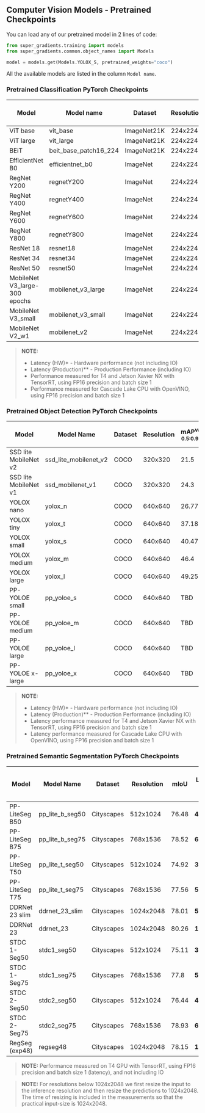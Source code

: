 
## Computer Vision Models - Pretrained Checkpoints

You can load any of our pretrained model in 2 lines of code:
```python
from super_gradients.training import models
from super_gradients.common.object_names import Models

model = models.get(Models.YOLOX_S, pretrained_weights="coco")
```

All the available models are listed in the column `Model name`.


### Pretrained Classification PyTorch Checkpoints


| Model                         | Model name            | Dataset     | Resolution | Top-1   | Top-5   | Latency (HW)*<sub>T4</sub> | Latency (Production)**<sub>T4</sub> | Latency (HW)*<sub>Jetson Xavier NX</sub> | Latency (Production)**<sub>Jetson Xavier NX</sub> | Latency <sub>Cascade Lake</sub> |
|-------------------------------|-----------------------|-------------|------------|---------|---------|----------------------------|-------------------------------------|------------------------------------------|---------------------------------------------------|:-------------------------------:|
| ViT base                      | vit_base              | ImageNet21K | 224x224    | 84.15   | -       | **4.46ms**                 | **4.60ms**                          | **-** *                                  | **-**                                             |          **57.22ms**            |
| ViT large                     | vit_large             | ImageNet21K | 224x224    | 85.64   | -       | **12.81ms**                | **13.19ms**                         | **-** *                                  | **-**                                             |          **187.22ms**           |
| BEiT                          | beit_base_patch16_224 | ImageNet21K | 224x224    | -       | -       | **-ms**                    | **-ms**                             | **-** *                                  | **-**                                             |             **-ms**             |
| EfficientNet B0               | efficientnet_b0       | ImageNet    | 224x224    | 77.62   | 93.49   | **0.93ms**                 | **1.38ms**                          | **-** *                                  | **-**                                             |           **3.44ms**            |
| RegNet Y200                   | regnetY200            | ImageNet    | 224x224    | 70.88   | 89.35   | **0.63ms**                 | **1.08ms**                          | **2.16ms**                               | **2.47ms**                                        |           **2.06ms**            |
| RegNet Y400                   | regnetY400            | ImageNet    | 224x224    | 74.74   | 91.46   | **0.80ms**                 | **1.25ms**                          | **2.62ms**                               | **2.91ms**                                        |           **2.87ms**            |
| RegNet Y600                   | regnetY600            | ImageNet    | 224x224    | 76.18   | 92.34   | **0.77ms**                 | **1.22ms**                          | **2.64ms**                               | **2.93ms**                                        |           **2.39ms**            |
| RegNet Y800                   | regnetY800            | ImageNet    | 224x224    | 77.07   | 93.26   | **0.74ms**                 | **1.19ms**                          | **2.77ms**                               | **3.04ms**                                        |           **2.81ms**            |
| ResNet 18                     | resnet18              | ImageNet    | 224x224    | 70.6    | 89.64   | **0.52ms**                 | **0.95ms**                          | **2.01ms**                               | **2.30ms**                                        |           **4.56ms**            |
| ResNet 34                     | resnet34              | ImageNet    | 224x224    | 74.13   | 91.7    | **0.92ms**                 | **1.34ms**                          | **3.57ms**                               | **3.87ms**                                        |           **7.64ms**            |
| ResNet 50                     | resnet50              | ImageNet    | 224x224    | 81.91   | 93.0    | **1.03ms**                 | **1.44ms**                          | **4.78ms**                               | **5.10ms**                                        |           **9.25ms**            |
| MobileNet V3_large-300 epochs | mobilenet_v3_large    | ImageNet    | 224x224    | 74.52   | 91.92   | **0.67ms**                 | **1.11ms**                          | **2.42ms**                               | **2.71ms**                                        |           **1.76ms**            |
| MobileNet V3_small            | mobilenet_v3_small    | ImageNet    | 224x224    | 67.45   | 87.47   | **0.55ms**                 | **0.96ms**                          | **2.01ms** *                             | **2.35ms**                                        |           **1.06ms**            |
| MobileNet V2_w1               | mobilenet_v2          | ImageNet    | 224x224    | 73.08   | 91.1    | **0.46 ms**                | **0.89ms**                          | **1.65ms** *                             | **1.90ms**                                        |           **1.56ms**            |
> **NOTE:** <br/>
> - Latency (HW)* - Hardware performance (not including IO)<br/>
> - Latency (Production)** - Production Performance (including IO)
> - Performance measured for T4 and Jetson Xavier NX with TensorRT, using FP16 precision and batch size 1
> - Performance measured for Cascade Lake CPU with OpenVINO, using FP16 precision and batch size 1



### Pretrained Object Detection PyTorch Checkpoints


| Model                 | Model Name            | Dataset | Resolution | mAP<sup>val<br>0.5:0.95 | Latency (HW)*<sub>T4</sub> | Latency (Production)**<sub>T4</sub> | Latency (HW)*<sub>Jetson Xavier NX</sub> | Latency (Production)**<sub>Jetson Xavier NX</sub> | Latency <sub>Cascade Lake</sub> |
|-----------------------|-----------------------|---------|------------|-------------------------|----------------------------|-------------------------------------|------------------------------------------|---------------------------------------------------|:-------------------------------:|
| SSD lite MobileNet v2 | ssd_lite_mobilenet_v2 | COCO    | 320x320    | 21.5                    | **0.77ms**                 | **1.40ms**                          | **5.28ms**                               | **6.44ms**                                        |            **4.13ms**           |
| SSD lite MobileNet v1 | ssd_mobilenet_v1      | COCO    | 320x320    | 24.3                    | **1.55ms**                 | **2.84ms**                          | **8.07ms**                               | **9.14ms**                                        |           **22.76ms**           |
| YOLOX nano            | yolox_n               | COCO    | 640x640    | 26.77                   | **2.47ms**                 | **4.09ms**                          | **11.49ms**                              | **12.97ms**                                       |              **-**              |
| YOLOX tiny            | yolox_t               | COCO    | 640x640    | 37.18                   | **3.16ms**                 | **4.61ms**                          | **15.23ms**                              | **19.24ms**                                       |              **-**              |
| YOLOX small           | yolox_s               | COCO    | 640x640    | 40.47                   | **3.58ms**                 | **4.94ms**                          | **18.88ms**                              | **22.48ms**                                       |              **-**              |
| YOLOX medium          | yolox_m               | COCO    | 640x640    | 46.4                    | **6.40ms**                 | **7.65ms**                          | **39.22ms**                              | **44.5ms**                                        |              **-**              |
| YOLOX large           | yolox_l               | COCO    | 640x640    | 49.25                   | **10.07ms**                | **11.12ms**                         | **68.73ms**                              | **77.01ms**                                       |              **-**              |
| PP-YOLOE small        | pp_yoloe_s            | COCO    | 640x640    | TBD                     | **2.39**                   | **4.3**                             | TBD                                      | TBD                                               |              **-**              |
| PP-YOLOE medium       | pp_yoloe_m            | COCO    | 640x640    | TBD                     | **5.16**                   | **7.05**                            | TBD                                      | TBD                                               |              **-**              |
| PP-YOLOE large        | pp_yoloe_l            | COCO    | 640x640    | TBD                     | **7.65**                   | **9.59**                            | TBD                                      | TBD                                               |              **-**              |
| PP-YOLOE x-large      | pp_yoloe_x            | COCO    | 640x640    | TBD                     | **14.04**                  | **15.96**                           | TBD                                      | TBD                                               |              **-**              |

> **NOTE:** <br/>
> - Latency (HW)* - Hardware performance (not including IO)<br/>
> - Latency (Production)** - Production Performance (including IO)
> - Latency performance measured for T4 and Jetson Xavier NX with TensorRT, using FP16 precision and batch size 1
> - Latency performance measured for Cascade Lake CPU with OpenVINO, using FP16 precision and batch size 1

### Pretrained Semantic Segmentation PyTorch Checkpoints

| Model          | Model Name      | Dataset    | Resolution | mIoU  | Latency b1<sub>T4</sub> | Latency b1<sub>T4</sub> including IO | Latency (Production)**<sub>Jetson Xavier NX</sub> | 
|----------------|-----------------|------------|------------|-------|-------------------------|--------------------------------------|:-------------------------------------------------:|
| PP-LiteSeg B50 | pp_lite_b_seg50 | Cityscapes | 512x1024   | 76.48 | **4.18ms**              | **31.22ms**                          |                    **31.69ms**                    |
| PP-LiteSeg B75 | pp_lite_b_seg75 | Cityscapes | 768x1536   | 78.52 | **6.84ms**              | **33.69ms**                          |                    **49.89ms**                    |
| PP-LiteSeg T50 | pp_lite_t_seg50 | Cityscapes | 512x1024   | 74.92 | **3.26ms**              | **30.33ms**                          |                    **26.20ms**                    |
| PP-LiteSeg T75 | pp_lite_t_seg75 | Cityscapes | 768x1536   | 77.56 | **5.20ms**              | **32.28ms**                          |                    **38.03ms**                    |
| DDRNet 23 slim | ddrnet_23_slim  | Cityscapes | 1024x2048  | 78.01 | **5.74ms**              | **32.01ms**                          |                    **45.18ms**                    |
| DDRNet 23      | ddrnet_23       | Cityscapes | 1024x2048  | 80.26 | **12.74ms**             | **39.01ms**                          |                   **106.26ms**                    |
| STDC 1-Seg50   | stdc1_seg50     | Cityscapes | 512x1024   | 75.11 | **3.34ms**              | **30.12ms**                          |                    **27.54ms**                    |
| STDC 1-Seg75   | stdc1_seg75     | Cityscapes | 768x1536   | 77.8  | **5.53ms**              | **32.490ms**                         |                     **43.88**                     |
| STDC 2-Seg50   | stdc2_seg50     | Cityscapes | 512x1024   | 76.44 | **4.12ms**              | **30.94ms**                          |                    **32.03ms**                    |
| STDC 2-Seg75   | stdc2_seg75     | Cityscapes | 768x1536   | 78.93 | **6.95ms**              | **33.89ms**                          |                    **54.48ms**                    |
| RegSeg (exp48) | regseg48        | Cityscapes | 1024x2048  | 78.15 | **12.03ms**             | **38.91ms**                          |                    **78.20ms**                    |

> **NOTE:** Performance measured on T4 GPU with TensorRT, using FP16 precision and batch size 1 (latency), and not including IO

> **NOTE:** For resolutions below 1024x2048 we first resize the input to the inference resolution and then resize the predictions to 1024x2048. The time of resizing is included in the measurements so that the practical input-size is 1024x2048.
